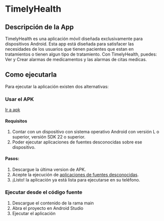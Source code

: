 # TimelyHealth

## Descripción de la App

TimelyHealth es una aplicación móvil diseñada exclusivamente para dispositivos Android. Esta app está diseñada para satisfacer las necesidades de los usuarios que tienen pacientes que estan en tratamientos o tienen algun tipo de tratamiento. Con TimelyHealth, puedes: Ver y Crear alarmas de medicamentos y las alarmas de citas medicas. 

## Como ejecutarla

Para ejecutar la aplicación existen dos alternativas:

### Usar el APK
[Ir a apk](https://github.com/AlejandraNGomez12/uniandes-ux-walter-alejandra-movil/tree/main/apk)
#### Requisitos

1. Contar con un dispositivo con sistema operativo Android con versión L o superior, versión SDK 22 o superior.
2. Poder ejecutar aplicaciones de fuentes desconocidas sobre ese dispositivo.

#### Pasos:

1. Descargue la última version de APK.
2. Acepte la ejecución de [aplicaciones de fuentes desconocidas](https://developer.android.com/studio/publish?hl=es-419#publishing-unknown).
3. ¡Listo! la aplicación ya está lista para ejecutarse en su teléfono.

### Ejecutar desde el código fuente

1. Descargue el contenido de la rama main
2. Abra el proyecto en Android Studio
3. Ejecutar el aplicación
